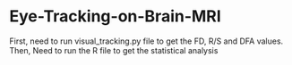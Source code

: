 # Eye-Tracking-on-Brain-MRI


First, need to run visual_tracking.py file to get the FD, R/S and DFA values.
Then, Need to run the R file to get the statistical analysis
